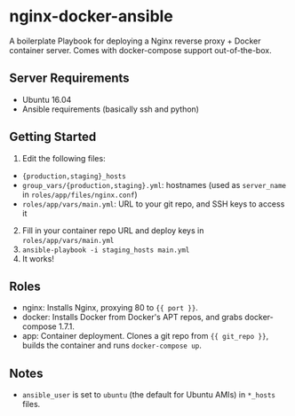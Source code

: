 nginx-docker-ansible
====================

A boilerplate Playbook for deploying a Nginx reverse proxy + Docker container server. Comes with docker-compose support out-of-the-box.

Server Requirements
-------------------
- Ubuntu 16.04
- Ansible requirements (basically ssh and python)

Getting Started
---------------
1. Edit the following files:
  - `{production,staging}_hosts`
  - `group_vars/{production,staging}.yml`: hostnames (used as `server_name` in `roles/app/files/nginx.conf`)
  - `roles/app/vars/main.yml`: URL to your git repo, and SSH keys to access it

2. Fill in your container repo URL and deploy keys in `roles/app/vars/main.yml`
3. `ansible-playbook -i staging_hosts main.yml`
4. It works!

Roles
-----
- nginx: Installs Nginx, proxying 80 to `{{ port }}`.
- docker: Installs Docker from Docker's APT repos, and grabs docker-compose 1.7.1.
- app: Container deployment. Clones a git repo from `{{ git_repo }}`, builds the container and runs `docker-compose up`.

Notes
-----
- `ansible_user` is set to `ubuntu` (the default for Ubuntu AMIs) in `*_hosts` files.
